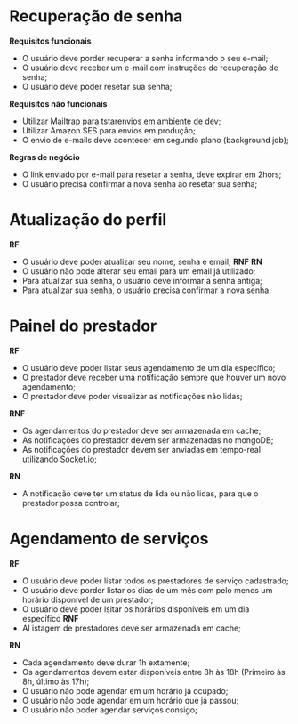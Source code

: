 # Recuperação de senha
**Requisitos funcionais**
- O usuário deve porder recuperar a senha informando o seu e-mail;
- O usuário deve receber um e-mail com instruções de recuperação de senha;
- O usuário deve poder resetar sua senha;

**Requisitos não funcionais**
- Utilizar Mailtrap para tstarenvios em ambiente de dev;
- Utilizar Amazon SES para envios em produção;
- O envio de e-mails deve acontecer  em segundo plano (background job);

**Regras de negócio**
- O link enviado por e-mail para resetar a senha, deve expirar em 2hors;
- O usuário precisa confirmar a nova senha ao resetar sua senha;

# Atualização do perfil
**RF**
- O usuário deve poder atualizar seu nome, senha e email;
**RNF**
**RN**
- O usuário não pode alterar seu email para um email já utilizado;
- Para atualizar sua senha, o usuário deve informar a senha antiga;
- Para atualizar sua senha, o usuário precisa confirmar a nova senha;

# Painel do prestador
**RF**
- O usuário deve poder listar seus agendamento de um dia específico;
- O prestador deve receber uma notíficação sempre que houver um novo agendamento;
- O prestador deve poder visualizar as notificações não lidas;

**RNF**
- Os agendamentos do prestador deve ser armazenada em cache;
- As notificações do prestador devem ser armazenadas no mongoDB;
- As notificações do prestador devem ser anviadas em tempo-real utilizando Socket.io;

**RN**
- A notificação deve ter um status de lida ou não lidas, para que o prestador possa controlar;

# Agendamento de serviços
**RF**
- O usuário deve poder listar todos os prestadores de serviço cadastrado;
- O usuário deve porder listar os dias de um mês com pelo menos um horário disponível de um prestador;
- O usuário deve poder lsitar os horários disponíveis em um dia específico 
**RNF**
- Al istagem de prestadores deve ser armazenada em cache;


**RN**
- Cada agendamento deve durar 1h extamente;
- Os agendamentos devem estar disponíveis entre 8h às 18h (Primeiro às 8h, último às 17h);
- O usuário não pode agendar em um horário já ocupado;
- O usuário não pode agendar em um horário que já passou;
- O usuário não poder agendar serviços consigo;